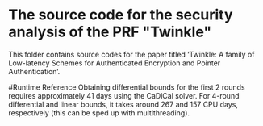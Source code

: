 # The source code for the security analysis of the PRF "Twinkle"

This folder contains source codes for the paper titled ‘Twinkle: A family of Low-latency Schemes for Authenticated Encryption and Pointer Authentication’.


#Runtime Reference
Obtaining differential bounds for the first 2 rounds requires approximately 41 days using the CaDiCal solver. For 4-round differential and linear bounds, it takes around 267 and 157 CPU days, respectively (this can be sped up with multithreading).
